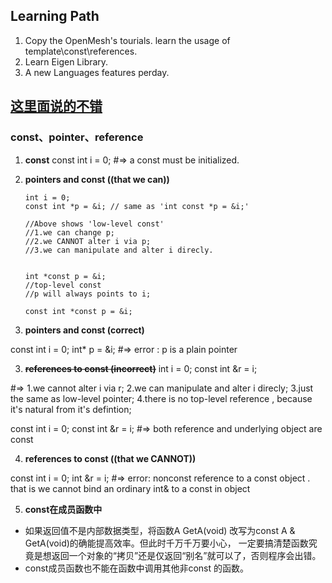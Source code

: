 ## Learning Path
1. Copy the OpenMesh's tourials. learn the usage of template\const\references.
2. Learn Eigen Library.
3. A new Languages features perday.

[这里面说的不错](http://www.cnblogs.com/wintergrass/archive/2011/04/15/2015020.html)  
---

### const、pointer、reference
1. **const**
const int i = 0; #=> a const must be initialized. 

1. **pointers and const ((that we can))**  
   	```
	int i = 0;
	const int *p = &i; // same as 'int const *p = &i;'

	//Above shows 'low-level const'
	//1.we can change p;
	//2.we CANNOT alter i via p; 
	//3.we can manipulate and alter i direcly.
	```	
	```

	int *const p = &i;
	//top-level const 
	//p will always points to i;

  	``` 
	`const int *const p = &i;`


2. **pointers and const (correct)**

const int i = 0;
int* p = &i;
#=> error : p is a plain pointer

3. **~~~~references to const (incorrect)~~~~**
int i = 0;
const int &r = i; 

#=> 1.we cannot alter i via r; 2.we can manipulate and alter i direcly;
    3.just the same as low-level pointer; 4.there is no top-level reference , because it's natural from it's defintion;
    
const int i = 0;
const int &r = i;
#=> both reference and underlying object are const

4. **references to const ((that we CANNOT))**

const int i = 0;
int &r = i;
#=> error: nonconst reference to a const object . that is we cannot bind an ordinary int& to a const in object

5. **const在成员函数中**
- 如果返回值不是内部数据类型，将函数A GetA(void) 改写为const A & GetA(void)的确能提高效率。但此时千万千万要小心，
一定要搞清楚函数究竟是想返回一个对象的“拷贝”还是仅返回“别名”就可以了，否则程序会出错。
- const成员函数也不能在函数中调用其他非const 的函数。
